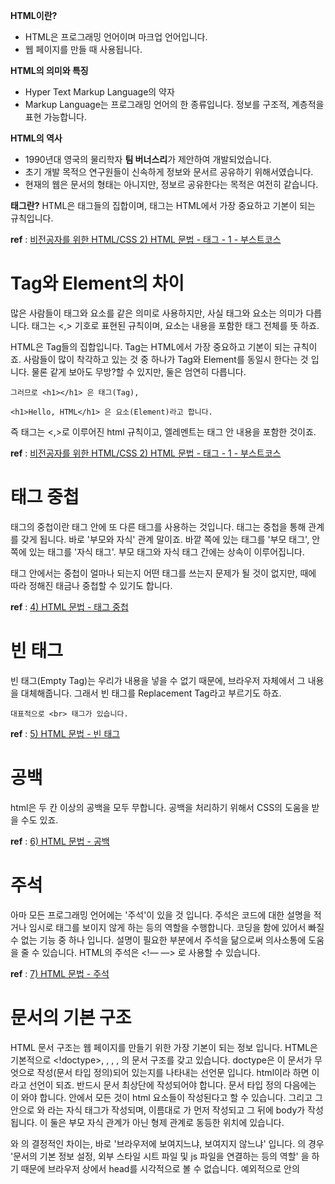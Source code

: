 **HTML이란?**

- HTML은 프로그래밍 언어이며 마크업 언어입니다.
- 웹 페이지를 만들 때 사용됩니다.

**HTML의 의미와 특징**

- Hyper Text Markup Language의 약자
- Markup Language는 프로그래밍 언어의 한 종류입니다.
  정보를 구조적, 계층적을 표현 가능합니다.

**HTML의 역사**

- 1990년대 영국의 물리학자 **팀 버너스리**가 제안하여 개발되었습니다.
- 초기 개발 목적으 연구원들이 신속하게 정보와 문서르 공유하기 위해서였습니다.
- 현재의 웹은 문서의 형태는 아니지만, 정보르 공유한다는 목적은 여전히 같습니다.

**태그란?**
HTML은 태그들의 집합이며, 태그는 HTML에서 가장 중요하고 기본이 되는 규칙입니다.

**ref** : [비전공자를 위한 HTML/CSS 2) HTML 문법 - 태그 - 1 - 부스트코스](https://www.boostcourse.org/cs120/lecture/253415?isDesc=false)

# Tag와 Element의 차이

많은 사람들이 태그와 요소를 같은 의미로 사용하지만, 사실 태그와 요소는 의미가 다릅니다.
태그는 <,> 기호로 표현된 규칙이며, 요소는 내용을 포함한 태그 전체를 뜻 하죠.

HTML은 Tag들의 집합입니다. Tag는 HTML에서 가장 중요하고 기본이 되는 규칙이죠.
사람들이 많이 착각하고 있는 것 중 하나가 Tag와 Element를 동일시 한다는 것 입니다. 물론 같게 보아도 무방?할 수 있지만, 둘은 엄연히 다릅니다.

```
그러므로 <h1></h1> 은 태그(Tag),

<h1>Hello, HTML</h1> 은 요소(Element)라고 합니다.
```

즉 태그는 <,>로 이루어진 html 규칙이고, 엘레멘트는 태그 안 내용을 포함한 것이죠.

**ref** : [비전공자를 위한 HTML/CSS 2) HTML 문법 - 태그 - 1 - 부스트코스](https://www.boostcourse.org/cs120/lecture/253418/?isDesc=false)

# 태그 중첩

태그의 중첩이란 태그 안에 또 다른 태그를 사용하는 것입니다. 태그는 중첩을 통해 관계를 갖게 됩니다. 바로 '부모와 자식' 관계 말이죠. 바깥 쪽에 있는 태그를 '부모 태그', 안 쪽에 있는 태그를 '자식 태그'. 부모 태그와 자식 태그 간에는 상속이 이루어집니다.

태그 안에서는 중첩이 얼마나 되는지 어떤 태그를 쓰는지 문제가 될 것이 없지만, 때에 따라 정해진 태금나 중첩할 수 있기도 합니다.

**ref** : [4) HTML 문법 - 태그 중첩](https://www.boostcourse.org/cs120/lecture/92872?isDesc=false)

# 빈 태그

빈 태그(Empty Tag)는 우리가 내용을 넣을 수 없기 때문에, 브라우저 자체에서 그 내용을 대체해줍니다. 그래서 빈 태그를 Replacement Tag라고 부르기도 하죠.

```
대표적으로 <br> 태그가 있습니다.
```

**ref** : [5) HTML 문법 - 빈 태그](https://www.boostcourse.org/cs120/lecture/92873?isDesc=false)

# 공백

html은 두 칸 이상의 공백을 모두 무합니다. 공백을 처리하기 위해서 CSS의 도움을 받을 수도 있죠.

**ref** : [6) HTML 문법 - 공백](https://www.boostcourse.org/cs120/lecture/92874?isDesc=false)

# 주석

아마 모든 프로그래밍 언어에는 '주석'이 있을 것 입니다. 주석은 코드에 대한 설명을 적거나 임시로 태그를 보이지 않게 하는 등의 역할을 수행합니다. 코딩을 함에 있어서 빠질 수 없는 기능 중 하나 입니다.
설명이 필요한 부분에서 주석을 닮으로써 의사소통에 도움을 줄 수 있습니다.
HTML의 주석은 <!— —> 로 사용할 수 있습니다.

**ref** : [7) HTML 문법 - 주석](https://www.boostcourse.org/cs120/lecture/92875?isDesc=false)

# 문서의 기본 구조

HTML 문서 구조는 웹 페이지를 만들기 위한 가장 기본이 되는 정보 입니다. HTML은 기본적으로 <!doctype>, <html>, <head>, <body>, <meta>의 문서 구조를 갖고 있습니다.
doctype은 이 문서가 무엇으로 작성(문서 타입 정의)되어 있는지를 나타내는 선언문 입니다. html이라 하면 <!DOCTYPE html> 이라고 선언이 되죠. 반드시 문서 최상단에 작성되어야 합니다.
문서 타입 정의 다음에는 <html>이 와야 합니다. <html> 안에서 모든 것이 html 요소들이 작성된다고 할 수 있습니다.
그리고 그 안으로 <head>와 <body>라는 자식 태그가 작성되며, 이름대로 <head>가 먼저 작성되고 그 뒤에 body가 작성됩니다. 이 둘은 부모 자식 관계가 아닌 형제 관계로 동등한 위치에 있습니다.

<head>와 <body>의 결정적인 차이는, 바로 '브라우저에 보여지느냐, 보여지지 않느냐' 입니다. <head>의 경우 '문서의 기본 정보 설정, 외부 스타일 시트 파일 및 js 파일을 연결하는 등의 역할' 을 하기 때문에 브라우저 상에서 head를 시각적으로 볼 수 없습니다. 예외적으로 <head> 안의 <title>이나 favicon은 브라우저 상 '탭'에서 표시될 수 있습니다. 반면 <body>의 경우는 사용자에게 직접적으로 보여지는 부분으로써, 우리가 웹 페이지를 사용할 때 보여지는 모든 요소들이 <body>에서 작성되는 것 입니다. 
기본적인 HTML 구조 중 마지막으로 <meta>가 있습니다. 빈 요소로써 '메타데이터 콘텐츠'를 다룹니다. 기본 정의는 charset으로 되어 있는 데, 이것은 문서 인코딩에 사용한 문자 인코딩을 나타내는 "문자 집합 선언"이 됩니다. 보통 charset="UTF-8"로 정의합니다.

**ref** : [8) 문서의 기본 구조](https://www.boostcourse.org/cs120/lecture/92876?isDesc=false)
